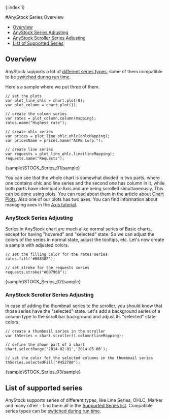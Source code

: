 {:index 1}

#AnyStock Series Overview

* [Overview](#overview)
 * [AnyStock Series Adjusting](#anystock_series_adjusting)
 * [AnyStock Scroller Series Adjusting](#anystock_scroller_series_adjusting)
* [List of Supported Series](#list_of_supported_series)


## Overview

AnyStock supports a lot of [different series types](Supported_Series), some of them compatible to be [switched during run time](Series_Type).

Here's a sample where we put three of them. 

```
// set the plots
var plot_line_ohlc = chart.plot(0);
var plot_column = chart.plot(1);

// create the column series
var rates = plot_column.column(mapping);
rates.name("Highest rate");

// create ohlc series
var prices = plot_line_ohlc.ohlc(ohlcMapping);
var pricesName = prices.name("ACME Corp.");

// create line series
var requests = plot_line_ohlc.line(lineMapping);
requests.name("Requests");
```

{sample}STOCK\_Series\_01{sample}

You can see that the whole chart is somewhat divided in two parts, where one contains ohlc and line series and the second one has column in it, while both parts have identical x-Axis and are being scrolled simultaneously. This can be done using plots. You can read about them in the article about [Chart Plots](../Chart_Plots). Also one of our plots has two axes. You can find information about managing axes in the [Axis tutorial](../Axes).

### AnyStock Series Adjusting

Series in AnyStock chart are much alike normal series of Basic charts, except for having "hovered" and "selected" state. So we can adjust the colors of the series in normal state, adjust the tooltips, etc. Let's now create a sample with adjusted colors.

```
// set the filling color for the rates series
rates.fill('#00838F');

// set stroke for the requests series
requests.stroke("#00796B");
```

{sample}STOCK\_Series\_02{sample}

### AnyStock Scroller Series Adjusting

In case of adding the thumbnail series to the scroller, you should know that those series have the "selected" state. Let's add a background series of a column type to the scroll bar background and adjust its "selected" state colors.

```
// create a thumbnail series in the scroller
var thSeries = chart.scroller().column(lineMapping);

// define the shown part of a chart 
chart.selectRange('2014-02-01','2014-05-06');
    
// set the color for the selected columns in the thumbnail series
thSeries.selectedFill("#4527A0");
```

{sample}STOCK\_Series\_03{sample}

## List of supported series

AnyStock supports series of different types, like Line Series, OHLC, Marker and many other - find them all in the [Supported Series list](Supported_Series). Compatible series types can be [switched during run time](Series_Type).
